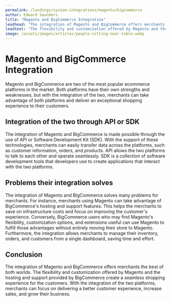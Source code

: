 ```yaml
---
permalink: /landings/system-integrations/magento/bigcommerce
author: Edward Saunders
title: "Magento and BigCommerce Integration"
leadhead: "The integration of Magento and BigCommerce offers merchants the best of both worlds"
leadtext: "The flexibility and customization offered by Magento and the hosting and support provided by BigCommerce create a seamless shopping experience for the customers. With the integration of the two platforms, merchants can focus on delivering a better customer experience, increase sales, and grow their business."
image: /assets/images/articles/people-sitting-near-table.webp
---
```

<div class="arttext">  <h1>Magento and BigCommerce Integration</h1> 

  <p>Magento and BigCommerce are two of the most popular ecommerce platforms in the market. Both platforms have their own strengths and weaknesses, but with the integration of the two, merchants can take advantage of both platforms and deliver an exceptional shopping experience to their customers.</p>

  <h2>Integration of the two through API or SDK</h2> 

  <p>The integration of Magento and BigCommerce is made possible through the use of API or Software Development Kit (SDK). With the support of these technologies, merchants can easily transfer data across the platforms, such as customer information, orders, and products. API allows the two platforms to talk to each other and operate seamlessly. SDK is a collection of software development tools that developers use to create applications that interact with the two platforms.</p>

  <h2>Problems their integration solves</h2> 

  <p>The integration of Magento and BigCommerce solves many problems for merchants. For instance, merchants using Magento can take advantage of BigCommerce's hosting and support features. This helps the merchants to save on infrastructure costs and focus on improving the customer's experience. Conversely, BigCommerce users who may find Magento's flexibility, customization options, and extensions useful can use Magento to fulfill those advantages without entirely moving their store to Magento. Furthermore, the integration allows merchants to manage their inventory, orders, and customers from a single dashboard, saving time and effort.</p>

  <h2>Conclusion</h2> 

  <p>The integration of Magento and BigCommerce offers merchants the best of both worlds. The flexibility and customization offered by Magento and the hosting and support provided by BigCommerce create a seamless shopping experience for the customers. With the integration of the two platforms, merchants can focus on delivering a better customer experience, increase sales, and grow their business.</p>

</div>
